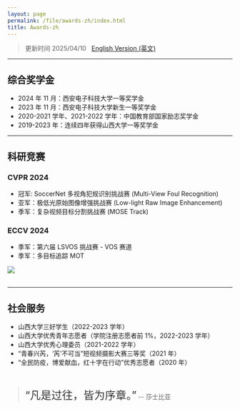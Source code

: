 ```yaml
---
layout: page
permalink: /file/awards-zh/index.html
title: Awards-zh
---
```


> 更新时间 2025/04/10 &nbsp; [English Version (英文)](https://xxxxyliu.github.io/awards/)

---

## 综合奖学金
- 2024 年 11 月：西安电子科技大学一等奖学金
- 2023 年 11 月：西安电子科技大学新生一等奖学金
- 2020-2021 学年、2021-2022 学年：中国教育部国家励志奖学金
- 2019-2023 年：连续四年获得山西大学一等奖学金


<!-- ## 科研基金

- 2024-2025：中国国际大学生创新大赛奖励基金<br>竞赛奖励基金（¥10000）基金主持人
- 2023-2024：国家级大学生创新创业训练计划<br>国重点（No.202310386056， ¥20000）基金主持人
- 2023-2024：全国青年科普创新实验暨项目大赛奖励基金<br>竞赛奖励基金（¥5000）基金主持人 -->

---

## 科研竞赛

### CVPR 2024 
- 冠军: SoccerNet 多视角犯规识别挑战赛 (Multi-View Foul Recognition) 
- 亚军：极低光原始图像增强挑战赛 (Low-light Raw Image Enhancement) 
- 季军：复杂视频目标分割挑战赛 (MOSE Track)<br>

### ECCV 2024
- 季军：第六届 LSVOS 挑战赛 - VOS 赛道
- 季军：多目标追踪 MOT

<div>
<img src="https://xxxxyliu.github.io/images/awards/certificate-com.jpg">
</div>
<br>

---

## 社会服务

- 山西大学三好学生（2022-2023 学年）
- 山西大学优秀青年志愿者（学院注册志愿者前 1%，2022-2023 学年）
- 山西大学优秀心理委员（2021-2022 学年）
- “青春兴芮，‘芮’不可当”短视频摄影大赛三等奖（2021 年）
- “全民防疫，博爱献血，红十字在行动”优秀志愿者（2020 年）
<br>

> <font size="5" color="#333" > “凡是过往，皆为序章。”</font> -- 莎士比亚 <br>
